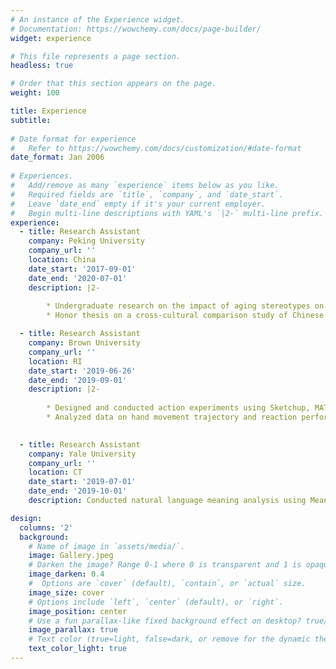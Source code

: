 ```yaml
---
# An instance of the Experience widget.
# Documentation: https://wowchemy.com/docs/page-builder/
widget: experience

# This file represents a page section.
headless: true

# Order that this section appears on the page.
weight: 100

title: Experience
subtitle:
    
# Date format for experience
#   Refer to https://wowchemy.com/docs/customization/#date-format
date_format: Jan 2006
    
# Experiences.
#   Add/remove as many `experience` items below as you like.
#   Required fields are `title`, `company`, and `date_start`.
#   Leave `date_end` empty if it's your current employer.
#   Begin multi-line descriptions with YAML's `|2-` multi-line prefix.
experience:
  - title: Research Assistant
    company: Peking University
    company_url: ''
    location: China
    date_start: '2017-09-01'
    date_end: '2020-07-01'
    description: |2-
        
        * Undergraduate research on the impact of aging stereotypes on older people’s risky decisions
        * Honor thesis on a cross-cultural comparison study of Chinese and Americans' self-continuity across age

  - title: Research Assistant
    company: Brown University
    company_url: ''
    location: RI
    date_start: '2019-06-26'
    date_end: '2019-09-01'
    description: |2-
    
        * Designed and conducted action experiments using Sketchup, MATLAB Psychtoolbox and movement tracking pad. 
        * Analyzed data on hand movement trajectory and reaction performance using MATLAB. 

    
  - title: Research Assistant
    company: Yale University
    company_url: ''
    location: CT
    date_start: '2019-07-01'
    date_end: '2019-10-01'
    description: Conducted natural language meaning analysis using Meaning Extraction Helper and ZhToken.

design:
  columns: '2'
  background:
    # Name of image in `assets/media/`.
    image: Gallery.jpeg
    # Darken the image? Range 0-1 where 0 is transparent and 1 is opaque.
    image_darken: 0.4
    #  Options are `cover` (default), `contain`, or `actual` size.
    image_size: cover
    # Options include `left`, `center` (default), or `right`.
    image_position: center
    # Use a fun parallax-like fixed background effect on desktop? true/false
    image_parallax: true
    # Text color (true=light, false=dark, or remove for the dynamic theme color).
    text_color_light: true  
---
```


